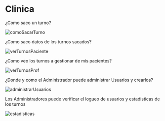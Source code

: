 # Clinica

¿Como saco un turno?

![comoSacarTurno](https://user-images.githubusercontent.com/68596199/122464709-898d2880-cf8d-11eb-931d-35613fc17c4c.gif)

¿Como saco datos de los turnos sacados?

![verTurnosPaciente](https://user-images.githubusercontent.com/68596199/122467693-33ba7f80-cf91-11eb-80d7-53768ad46007.gif)

¿Como veo los turnos a gestionar de mis pacientes?

![verTurnosProf](https://user-images.githubusercontent.com/68596199/122468025-914ecc00-cf91-11eb-8736-08cbbcebfccc.gif)

¿Donde y como el Administrador puede administrar Usuarios y crearlos?

![administrarUsuarios](https://user-images.githubusercontent.com/68596199/122468766-7fb9f400-cf92-11eb-99bd-0b18fd8739f6.gif)

Los Administradores puede verificar el logueo de usuarios y estadisticas de los turnos

![estadisticas](https://user-images.githubusercontent.com/68596199/122469164-01118680-cf93-11eb-9f16-ed5233dc7f09.PNG)
